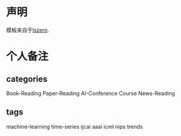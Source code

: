 # 声明
模板来自于[lszero](https://lszero.github.io/).

# 个人备注
## categories
Book-Reading  Paper-Reading  AI-Conference  Course  News-Reading

## tags
machine-learning  time-series  ijcai  aaai   icml   nips   trends




